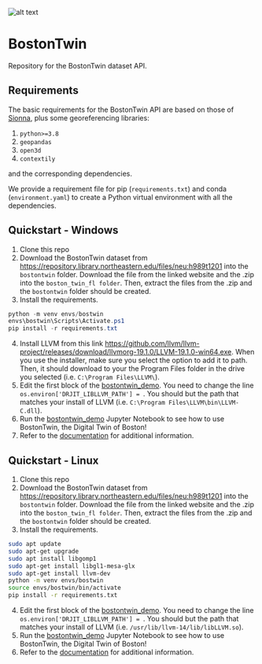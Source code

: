 ![alt text](images/bostontwin.png "Boston Twin")

# BostonTwin
Repository for the BostonTwin dataset API.

## Requirements
The basic requirements for the BostonTwin API are based on those of [Sionna](<https://nvlabs.github.io/sionna/>), plus some georeferencing libraries:
1. `python>=3.8`
2. `geopandas`
3. `open3d`
4. `contextily`

and the corresponding dependencies.

We provide a requirement file for pip (`requirements.txt`) and conda (`environment.yaml`) to create a Python virtual environment with all the dependencies.

## Quickstart - Windows
1. Clone this repo
2. Download the BostonTwin dataset from <https://repository.library.northeastern.edu/files/neu:h989t1201> into the `bostontwin` folder. Download the file from the linked website and the .zip into the `boston_twin_fl folder`. Then, extract the files from the .zip and the `bostontwin` folder should be created.
3. Install the requirements. 
```powershell
python -m venv envs/bostwin
envs\bostwin\Scripts\Activate.ps1
pip install -r requirements.txt
```
4. Install LLVM from this link <https://github.com/llvm/llvm-project/releases/download/llvmorg-19.1.0/LLVM-19.1.0-win64.exe>. When you use the installer, make sure you select the option to add it to path. Then, it should download to your the Program Files folder in the drive you selected (i.e. `C:\Program Files\LLVM\`).
5. Edit the first block of the [bostontwin_demo](<https://github.com/wineslab/boston_twin/blob/main/bostontwin_demo.ipynb>). You need to change the line `os.environ['DRJIT_LIBLLVM_PATH'] = `. You should but the path that matches your install of LLVM (i.e. `C:\Program Files\LLVM\bin\LLVM-C.dll`).
6. Run the [bostontwin_demo](<https://github.com/wineslab/boston_twin/blob/main/bostontwin_demo.ipynb>) Jupyter Notebook to see how to use BostonTwin, the Digital Twin of Boston!
7. Refer to the [documentation](<https://wineslab.github.io/boston_twin/src/classes/BostonTwin.html>) for additional information.


## Quickstart - Linux
1. Clone this repo
2. Download the BostonTwin dataset from <https://repository.library.northeastern.edu/files/neu:h989t1201> into the `bostontwin` folder. Download the file from the linked website and the .zip into the `boston_twin_fl folder`. Then, extract the files from the .zip and the `bostontwin` folder should be created.
3. Install the requirements.
```bash
sudo apt update
sudo apt-get upgrade
sudo apt install libgomp1
sudo apt-get install libgl1-mesa-glx
sudo apt-get install llvm-dev
python -m venv envs/bostwin
source envs/bostwin/bin/activate
pip install -r requirements.txt
```
4. Edit the first block of the [bostontwin_demo](<https://github.com/wineslab/boston_twin/blob/main/bostontwin_demo.ipynb>). You need to change the line `os.environ['DRJIT_LIBLLVM_PATH'] = `. You should but the path that matches your install of LLVM (i.e. `/usr/lib/llvm-14/lib/libLLVM.so`).
5. Run the [bostontwin_demo](<https://github.com/wineslab/boston_twin/blob/main/bostontwin_demo.ipynb>) Jupyter Notebook to see how to use BostonTwin, the Digital Twin of Boston!
6. Refer to the [documentation](<https://wineslab.github.io/boston_twin/src/classes/BostonTwin.html>) for additional information.